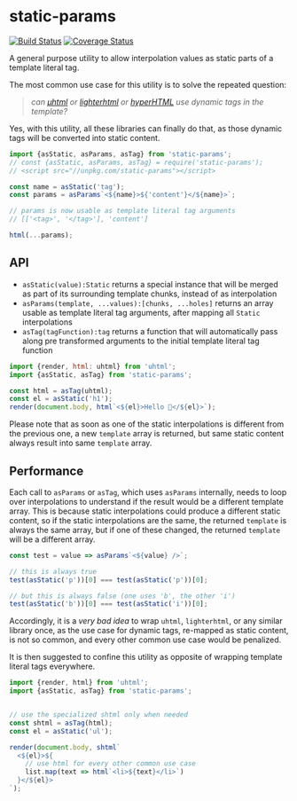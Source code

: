# static-params

[![Build Status](https://travis-ci.com/WebReflection/static-params.svg?branch=master)](https://travis-ci.com/WebReflection/static-params) [![Coverage Status](https://coveralls.io/repos/github/WebReflection/static-params/badge.svg?branch=master)](https://coveralls.io/github/WebReflection/static-params?branch=master)

A general purpose utility to allow interpolation values as static parts of a template literal tag.

The most common use case for this utility is to solve the repeated question:

> _can [µhtml](https://github.com/WebReflection/uhtml#readme) or [lighterhtml](https://github.com/WebReflection/lighterhtml#readme) or [hyperHTML](https://github.com/WebReflection/hyperHTML#readme) use dynamic tags in the template?_

Yes, with this utility, all these libraries can finally do that, as those dynamic tags will be converted into static content.

```js
import {asStatic, asParams, asTag} from 'static-params';
// const {asStatic, asParams, asTag} = require('static-params');
// <script src="//unpkg.com/static-params"></script>

const name = asStatic('tag');
const params = asParams`<${name}>${'content'}</${name}>`;

// params is now usable as template literal tag arguments
// [['<tag>', '</tag>'], 'content']

html(...params);
```



## API

  * `asStatic(value):Static` returns a special instance that will be merged as part of its surrounding template chunks, instead of as interpolation
  * `asParams(template, ...values):[chunks, ...holes]` returns an array usable as template literal tag arguments, after mapping all `Static` interpolations
  * `asTag(tagFunction):tag` returns a function that will automatically pass along pre transformed arguments to the initial template literal tag function

```js
import {render, html: uhtml} from 'uhtml';
import {asStatic, asTag} from 'static-params';

const html = asTag(uhtml);
const el = asStatic('h1');
render(document.body, html`<${el}>Hello 👋</${el}>`);
```

Please note that as soon as one of the static interpolations is different from the previous one, a new `template` array is returned, but same static content always result into same `template` array.



## Performance

Each call to `asParams` or `asTag`, which uses `asParams` internally, needs to loop over interpolations to understand if the result would be a different template array. This is because static interpolations could produce a different static content, so if the static interpolations are the same, the returned `template` is always the same array, but if one of these changed, the returned `template` will be a different array.

```js
const test = value => asParams`<${value} />`;

// this is always true
test(asStatic('p'))[0] === test(asStatic('p'))[0];

// but this is always false (one uses 'b', the other 'i')
test(asStatic('b'))[0] === test(asStatic('i'))[0];
```

Accordingly, it is a *very bad idea* to wrap `uhtml`, `lighterhtml`, or any similar library once, as the use case for dynamic tags, re-mapped as static content, is not so common, and every other common use case would be penalized.

It is then suggested to confine this utility as opposite of wrapping template literal tags everywhere.

```js
import {render, html} from 'uhtml';
import {asStatic, asTag} from 'static-params';


// use the specialized shtml only when needed
const shtml = asTag(html);
const el = asStatic('ul');

render(document.body, shtml`
  <${el}>${
    // use html for every other common use case
    list.map(text => html`<li>${text}</li>`)
  }</${el}>
`);
```
